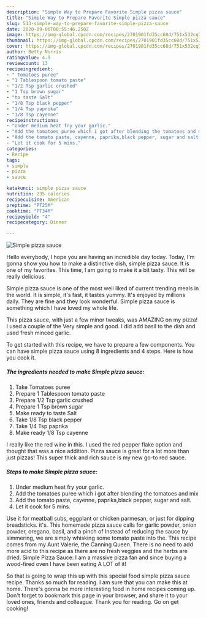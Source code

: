 ```yaml
---
description: "Simple Way to Prepare Favorite Simple pizza sauce"
title: "Simple Way to Prepare Favorite Simple pizza sauce"
slug: 513-simple-way-to-prepare-favorite-simple-pizza-sauce
date: 2020-09-06T00:55:46.250Z
image: https://img-global.cpcdn.com/recipes/2701901fd35cc68d/751x532cq70/simple-pizza-sauce-recipe-main-photo.jpg
thumbnail: https://img-global.cpcdn.com/recipes/2701901fd35cc68d/751x532cq70/simple-pizza-sauce-recipe-main-photo.jpg
cover: https://img-global.cpcdn.com/recipes/2701901fd35cc68d/751x532cq70/simple-pizza-sauce-recipe-main-photo.jpg
author: Betty Norris
ratingvalue: 4.9
reviewcount: 13
recipeingredient:
- " Tomatoes puree"
- "1 Tablespoon tomato paste"
- "1/2 Tsp garlic crushed"
- "1 Tsp brown sugar"
- "to taste Salt"
- "1/8 Tsp black pepper"
- "1/4 Tsp paprika"
- "1/8 Tsp cayenne"
recipeinstructions:
- "Under medium heat fry your garlic."
- "Add the tomatoes puree which i got after blending the tomatoes and mix"
- "Add the tomato paste, cayenne, paprika,black pepper, sugar and salt."
- "Let it cook for 5 mins."
categories:
- Recipe
tags:
- simple
- pizza
- sauce

katakunci: simple pizza sauce 
nutrition: 235 calories
recipecuisine: American
preptime: "PT25M"
cooktime: "PT34M"
recipeyield: "4"
recipecategory: Dinner

---
```



![Simple pizza sauce](https://img-global.cpcdn.com/recipes/2701901fd35cc68d/751x532cq70/simple-pizza-sauce-recipe-main-photo.jpg)

Hello everybody, I hope you are having an incredible day today. Today, I'm gonna show you how to make a distinctive dish, simple pizza sauce. It is one of my favorites. This time, I am going to make it a bit tasty. This will be really delicious.

Simple pizza sauce is one of the most well liked of current trending meals in the world. It is simple, it's fast, it tastes yummy. It's enjoyed by millions daily. They are fine and they look wonderful. Simple pizza sauce is something which I have loved my whole life.

This pizza sauce, with just a few minor tweaks, was AMAZING on my pizza! I used a couple of the Very simple and good. I did add basil to the dish and used fresh minced garlic.


To get started with this recipe, we have to prepare a few components. You can have simple pizza sauce using 8 ingredients and 4 steps. Here is how you cook it.

<!--inarticleads1-->

##### The ingredients needed to make Simple pizza sauce:

1. Take  Tomatoes puree
1. Prepare 1 Tablespoon tomato paste
1. Prepare 1/2 Tsp garlic crushed
1. Prepare 1 Tsp brown sugar
1. Make ready to taste Salt
1. Take 1/8 Tsp black pepper
1. Take 1/4 Tsp paprika
1. Make ready 1/8 Tsp cayenne


I really like the red wine in this. I used the red pepper flake option and thought that was a nice addition. Pizza sauce is great for a lot more than just pizzas! This super thick and rich sauce is my new go-to red sauce. 

<!--inarticleads2-->

##### Steps to make Simple pizza sauce:

1. Under medium heat fry your garlic.
1. Add the tomatoes puree which i got after blending the tomatoes and mix
1. Add the tomato paste, cayenne, paprika,black pepper, sugar and salt.
1. Let it cook for 5 mins.


Use it for meatball subs, eggplant or chicken parmesan, or just for dipping breadsticks. it&#39;s. This homemade pizza sauce calls for garlic powder, onion powder, oregano, basil, and a pinch of Instead of reducing the sauce by simmering, we are simply whisking some tomato paste into the. This recipe comes from my Aunt Valerie, the Canning Queen. There is no need to add more acid to this recipe as there are no fresh veggies and the herbs are dried. Simple Pizza Sauce: I am a massive pizza fan and since buying a wood-fired oven I have been eating A LOT of it! 

So that is going to wrap this up with this special food simple pizza sauce recipe. Thanks so much for reading. I am sure that you can make this at home. There's gonna be more interesting food in home recipes coming up. Don't forget to bookmark this page in your browser, and share it to your loved ones, friends and colleague. Thank you for reading. Go on get cooking!
